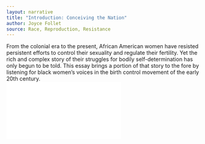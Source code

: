 ```yaml
---
layout: narrative
title: "Introduction: Conceiving the Nation"
author: Joyce Follet
source: Race, Reproduction, Resistance 
---
```


From the colonial era to the present, African American women have resisted persistent efforts to control their sexuality and regulate their fertility. Yet the rich and complex story of their struggles for bodily self-determination has only begun to be told. This essay brings a portion of that story to the fore by listening for black women’s voices in the birth control movement of the early 20th century.  
![]({{site.url}}/assets/BetterHealth5906.pdf)
